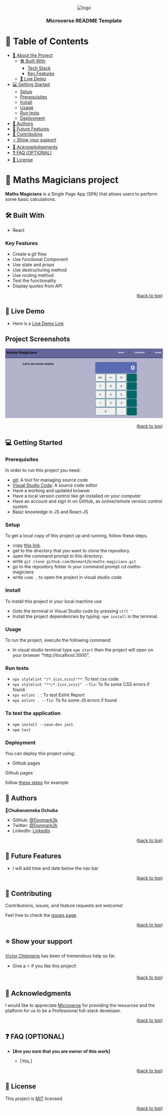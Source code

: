 <a name="readme-top"></a>

<!--
HOW TO USE:
This is an example of how you may give instructions on setting up your project locally.

Modify this file to match your project and remove sections that don't apply.

REQUIRED SECTIONS:
- Table of Contents
- About the Project
  - Built With
  - Live Demo
- Getting Started
- Authors
- Future Features
- Contributing
- Show your support
- Acknowledgements
- License

OPTIONAL SECTIONS:
- FAQ

After you're finished please remove all the comments and instructions!
-->

<div align="center">
  <!-- You are encouraged to replace this logo with your own! Otherwise you can also remove it. -->
  <img src="https://cdn.icon-icons.com/icons2/3311/PNG/96/whiteboard_marker_blackboard_school_maths_board_teach_icon_209285.png" alt="logo" width="140"  height="auto" />
  <br/>

  <h3><b>Microverse README Template</b></h3>

</div>

<!-- TABLE OF CONTENTS -->

# 📗 Table of Contents

- [📖 About the Project](#about-project)
  - [🛠 Built With](#built-with)
    - [Tech Stack](#tech-stack)
    - [Key Features](#key-features)
  - [🚀 Live Demo](#live-demo)
- [💻 Getting Started](#getting-started)
  - [Setup](#setup)
  - [Prerequisites](#prerequisites)
  - [Install](#install)
  - [Usage](#usage)
  - [Run tests](#run-tests)
  - [Deployment](#triangular_flag_on_post-deployment)
- [👥 Authors](#authors)
- [🔭 Future Features](#future-features)
- [🤝 Contributing](#contributing)
- [⭐️ Show your support](#support)
- [🙏 Acknowledgements](#acknowledgements)
- [❓ FAQ (OPTIONAL)](#faq)
- [📝 License](#license)

<!-- PROJECT DESCRIPTION -->

# 📖 Maths Magicians project  <a name="about-project"></a>

**Maths Magicians** is a Single Page App (SPA) that allows users to perform some basic calculations.


## 🛠 Built With <a name="built-with"></a>
- React

<!-- Features -->

### Key Features <a name="key-features"></a>


-  Create a git flow
-  Use functional Component
-  Use state and props
-  Use destructuring method
-  Use routing method
-  Test the functionality
-  Display quotes from API


<p align="right">(<a href="#readme-top">back to top</a>)</p>

<!-- LIVE DEMO -->

## 🚀 Live Demo <a name="live-demo"></a>
- Here is a [Live Demo Link](mathth.netlify.app)

## Project Screenshots

![Home page](./src/asset/screenshot.png)

<p align="right">(<a href="#readme-top">back to top</a>)</p>

<!-- GETTING STARTED -->

## 💻 Getting Started <a name="getting-started"></a>

### Prerequisites

In order to run this project you need:
- [git](https://git-scm.com/downloads): A tool for managing source code
- [Visual Studio Code](https://code.visualstudio.com/): A source code editor
- Have a working and updated browser
- Have a local version control like git installed on your computer
- Have an account and sign in on GitHub, as online/remote version control system
- Basic knowledge in JS and React-JS

### Setup
To get a local copy of this project up and running, follow these steps.
- copy [this link](https://github.com/Donmark2k/maths-magicians.git).
- get to the directory that you want to clone the repository.
- open the command prompt in this directory.
- write `git clone github.com/Donmark2k/maths-magicians.git`
- go to the repository folder in your command prompt cd maths-magicians
- write `code .` to open the project in visual studio code.

### Install

To install this project in your local machine use

- Goto the terminal in Visual Studio code by pressing `ctrl '`
- Install the project dependencies by typing: `npm install` in the terminal.

### Usage
To run the project, execute the following command:

- In visual studio terminal type `npm start` then the project will open on your browser "http://localhost:3000".

### Run tests

- `npx stylelint "/*.{css,scss}"**`: To test css code
- `npx stylelint "**/*.{css,scss}" --fix`: To fix some CSS errors if found.
- `npx eslint .` : To test Eslint Report
- `npx eslint . --fix`: To fix some JS errors if found

### To test the application

- `npm install --save-dev jest`
- `npm test`

### Deployment

You can deploy this project using:
- Github pages

Github pages

<p>follow <a href="https://www.w3schools.com/git/git_remote_pages.asp?remote=github">these steps</a> for example</p>
<!--
Example:

```sh

```
 -->

<p align="right">(<a href="#readme-top">back to top</a>)</p>

<!-- AUTHORS -->

## 👥 Authors <a name="authors"></a>


 👤**Chukwuemeka Ochuba**

- GitHub: [@Donmark2k](https://github.com/Donmark2k)
- Twitter: [@Donmark2k](https://twitter.com/donmark2k)
- LinkedIn: [LinkedIn](https://www.linkedin.com/in/chukwuemeka-ochuba/)


<p align="right">(<a href="#readme-top">back to top</a>)</p>

<!-- FUTURE FEATURES -->

## 🔭 Future Features <a name="future-features"></a>
- I will add time and date below the nav bar


<p align="right">(<a href="#readme-top">back to top</a>)</p>

<!-- CONTRIBUTING -->

## 🤝 Contributing <a name="contributing"></a>

Contributions, issues, and feature requests are welcome!

Feel free to check the [issues page](../../issues/).

<p align="right">(<a href="#readme-top">back to top</a>)</p>

<!-- SUPPORT -->

## ⭐️ Show your support <a name="support"></a>

[Victor Chiemerie](https://github.com/Victor-chiemerie) has been of tremendous help so far.
- Give a ⭐️ if you like this project!

<p align="right">(<a href="#readme-top">back to top</a>)</p>

<!-- ACKNOWLEDGEMENTS -->

## 🙏 Acknowledgments <a name="acknowledgements"></a>

I would like to appreciate [Microverse](https://www.microverse.org/) for providing the resources and the platform for us to be a Professional full-stack developer.

<p align="right">(<a href="#readme-top">back to top</a>)</p>

<!-- FAQ (optional) -->

## ❓ FAQ (OPTIONAL) <a name="faq"></a>


- **[Are you sure that you are owner of this work]**

  - [Yes,]


<p align="right">(<a href="#readme-top">back to top</a>)</p>

<!-- LICENSE -->

## 📝 License <a name="license"></a>

This project is [MIT](MIT.md) licensed.

<p align="right">(<a href="#readme-top">back to top</a>)</p>
